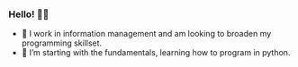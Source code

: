 ### Hello! 👋✨ 
- 🔭 I work in information management and am looking to broaden my programming skillset.
- 🌱 I’m starting with the fundamentals, learning how to program in python.

<!--
**melissayuuki/melissayuuki** is a ✨ _special_ ✨ repository because its `README.md` (this file) appears on your GitHub profile.
